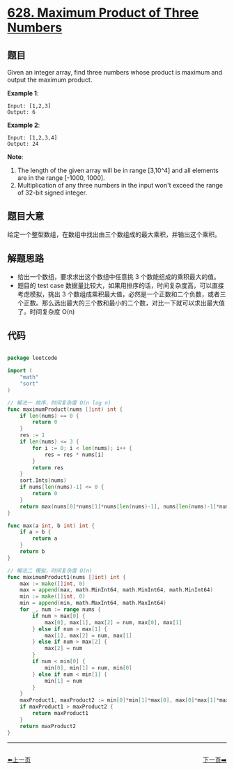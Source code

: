 # [628. Maximum Product of Three Numbers](https://leetcode.com/problems/maximum-product-of-three-numbers/)


## 题目

Given an integer array, find three numbers whose product is maximum and output the maximum product.

**Example 1**:

    Input: [1,2,3]
    Output: 6

**Example 2**:

    Input: [1,2,3,4]
    Output: 24

**Note**:

1. The length of the given array will be in range [3,10^4] and all elements are in the range [-1000, 1000].
2. Multiplication of any three numbers in the input won't exceed the range of 32-bit signed integer.


## 题目大意

给定一个整型数组，在数组中找出由三个数组成的最大乘积，并输出这个乘积。




## 解题思路


- 给出一个数组，要求求出这个数组中任意挑 3 个数能组成的乘积最大的值。
- 题目的 test case 数据量比较大，如果用排序的话，时间复杂度高，可以直接考虑模拟，挑出 3 个数组成乘积最大值，必然是一个正数和二个负数，或者三个正数。那么选出最大的三个数和最小的二个数，对比一下就可以求出最大值了。时间复杂度 O(n)



## 代码

```go

package leetcode

import (
	"math"
	"sort"
)

// 解法一 排序，时间复杂度 O(n log n)
func maximumProduct(nums []int) int {
	if len(nums) == 0 {
		return 0
	}
	res := 1
	if len(nums) <= 3 {
		for i := 0; i < len(nums); i++ {
			res = res * nums[i]
		}
		return res
	}
	sort.Ints(nums)
	if nums[len(nums)-1] <= 0 {
		return 0
	}
	return max(nums[0]*nums[1]*nums[len(nums)-1], nums[len(nums)-1]*nums[len(nums)-2]*nums[len(nums)-3])
}

func max(a int, b int) int {
	if a > b {
		return a
	}
	return b
}

// 解法二 模拟，时间复杂度 O(n)
func maximumProduct1(nums []int) int {
	max := make([]int, 0)
	max = append(max, math.MinInt64, math.MinInt64, math.MinInt64)
	min := make([]int, 0)
	min = append(min, math.MaxInt64, math.MaxInt64)
	for _, num := range nums {
		if num > max[0] {
			max[0], max[1], max[2] = num, max[0], max[1]
		} else if num > max[1] {
			max[1], max[2] = num, max[1]
		} else if num > max[2] {
			max[2] = num
		}
		if num < min[0] {
			min[0], min[1] = num, min[0]
		} else if num < min[1] {
			min[1] = num
		}
	}
	maxProduct1, maxProduct2 := min[0]*min[1]*max[0], max[0]*max[1]*max[2]
	if maxProduct1 > maxProduct2 {
		return maxProduct1
	}
	return maxProduct2
}

```


----------------------------------------------
<div style="display: flex;justify-content: space-between;align-items: center;">
<p><a href="https://books.halfrost.com/leetcode/ChapterFour/0605.Can-Place-Flowers/">⬅️上一页</a></p>
<p><a href="https://books.halfrost.com/leetcode/ChapterFour/0632.Smallest-Range-Covering-Elements-from-K-Lists/">下一页➡️</a></p>
</div>
